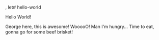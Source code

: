 , let# hello-world

Hello World!

George here, this is awesome!
WooooO! Man I'm hungry... Time to eat, gonna go for some beef brisket!
